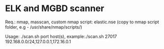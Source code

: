 # ELK and MGBD scanner

Req.: nmap, masscan, custom nmap script: elastic.nse (copy to nmap script folder, e.g - /usr/share/nmap/scripts/)

Usage:  ./scan.sh port host(s), example:./scan.sh 27017 192.168.0.0/24,127.0.0.1,172.16.0.1


